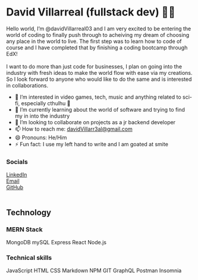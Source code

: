 # David Villarreal (fullstack dev) 👨‍💻
Hello world, I’m @davidVillarreal03 and I am very excited to be entering the world of coding to finally push through to acheiving my dream of choosing any place in the world to live. The first step was to learn how to code of course and I have completed that by finishing a coding bootcamp through EdX!<br>
<br>I want to do more than just code for businesses, I plan on going into the industry with fresh ideas to make the world flow with ease via my creations. So I look forward to anyone who would like to do the same and is interested in collaborations. <br>

- 👀 I’m interested in video games, tech, music and anything related to sci-fi, especially cthulhu 🐙
- 🌱 I’m currently learning about the world of software and trying to find my in into the industry
- 💞️ I’m looking to collaborate on projects as a jr backend developer
- 📫 How to reach me: davidVillarr3al@gmail.com 
- 😄 Pronouns: He/Him
- ⚡ Fun fact: I use my left hand to write and I am goated at smite
### Socials

[LinkedIn](https://www.linkedin.com/in/david-villarreal-219214337?lipi=urn%3Ali%3Apage%3Ad_flagship3_profile_view_base_contact_details%3B1J4lTAnyRGWdn3lCb%2BINpQ%3D%3D)<br>
[Email](mailto:davidVillarr3al@gmail.com)<br>
[GitHub](https://github.com/davidVillarreal03)<br>
<br>
## Technology
### MERN Stack
MongoDB mySQL Express React Node.js

### Technical skills
JavaScript HTML CSS Markdown NPM GIT GraphQL Postman Insomnia
  

<!---
davidVillarreal03/davidVillarreal03 is a ✨ special ✨ repository because its `README.md` (this file) appears on your GitHub profile.
You can click the Preview link to take a look at your changes.
--->
